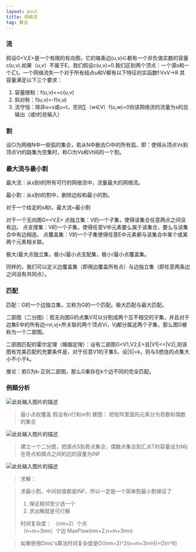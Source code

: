 ```yaml
---
layout: post
title: 网络流
tag: 算法
---
```


### 流
假设G<V,E>是一个有限的有向图，它的每条边(u,v)∈都有一个非负值实数的容量c(u,v).如果（u,v）不属于E，我们假设c(u,v)=0.我们区别两个顶点：一个源s和一个汇t。一个网络流失一个对于所有结点u和V都有以下特征的实函数f:VxV->R
其容量满足以下三个要求：

 1. 容量限制：f(u,v)<=c(u,v)
 2. 斜对称：f(u,v)=-f(v,u)
 3. 流守恒：除非u=s或u=t，否则∑（w∈V）f(u,w)=0则该网络流的流量为s的总输出（或t的总输入）
 

### 割
设Ci为网络N中一些弧的集合，若从N中删去Ci中的所有弧，即：使得从顶点Vs到顶点Vt的路集为空集时，称Ci为Vs和Vt间的一个割。

### 最大流与最小割
最大流：从s到t的所有可行的网络流中，流量最大的网络流。

最小割：从s到t的割中，删除边权和最小的割。

对于一个给定的s和t，最大流=最小割

对于一个无向图G=<V,E>
点独立集：V的一个子集，使得该集合任意两点之间没有边。
点支撑集：V的一个子集，使得任意V中元素要么属于该集合，要么与该集合中有边相连。
点覆盖集：V的一个子集使得任意E中元素都与该集合中某个或某两个元素相关联。

极大/最大点独立集，极小/最小点支配集，极小/最小点覆盖集。

同样的，我们可以定义边覆盖集（即用边覆盖所有点）与边独立集（即任意两条边之间没有共同点）。

### 匹配
匹配：G的一个边独立集，又称为G的一个匹配。极大匹配与最大匹配。

二部图（二分图）：若无向图G的点集V可以分割成两个互不相交的子集，并且对于边集E中的所有边<vi,vj>所关联的两个顶点Vi，Vj都分属这两个子集，那么图G被称为一个二部图。

二部图匹配的霍尔定理（婚姻定理）：设有二部图G<V1,V2,E>且|V1|<=|V2|,则该图有完美匹配的充要条件是，对于任意V1的子集S，设|S|=k，则与S想连的点集大小不小于k。

推论：若G为k-正则二部图，那么G重存在k个边不同的完全匹配。

### 例题分析
![此处输入图片的描述][1]

> 最小点权覆盖
> 假设有n行和m列 建图： 把矩阵里面的元素分为奇数和偶数的集合

![此处输入图片的描述][2]

> 建立一个二分图，把源点S到奇点集合，偶数点集合到汇点T的容量设为Mij 
> 在奇点和偶点之间的边的容量为INF

![此处输入图片的描述][3]


> 
> 求解：

> 求最小割，中间权值都是INF，所以一定是一个简单割最小割保证了
> 
>  1. 保证相邻至少选一个
>  2. 求出解就是可行解
> 
> 时间复杂度： 
> （nm+2）个点  
> （n+m+3nm）个边 
> MaxFlow(nm+2,n+m+3nm)

> 如果使用Dinic's算法时间复杂度是O((nm+2)^2(n+m+3nm))=O(n^6)

  [1]: https://blog-1258233124.cos.ap-beijing.myqcloud.com/nf1.png
  [2]: https://blog-1258233124.cos.ap-beijing.myqcloud.com/nf2.png
  [3]: https://blog-1258233124.cos.ap-beijing.myqcloud.com/nf3.png